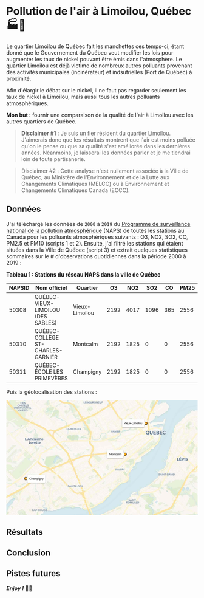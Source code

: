 Pollution de l'air à Limoilou, Québec 🏭💨
================================================================================

Le quartier Limoilou de Québec fait les manchettes ces temps-ci, étant donné que le Gouvernement du Québec veut modifier les lois pour augmenter les taux de nickel pouvant être émis dans l'atmosphère. Le quartier Limoilou est déjà victime de nombreux autres polluants provenant des activités municipales (incinérateur) et indsutrielles (Port de Québec) à proximité.

Afin d'élargir le débat sur le nickel, il ne faut pas regarder seulement les taux de nickel à Limoilou, mais aussi tous les autres polluants atmosphériques. 

__Mon but :__ fournir une comparaison de la qualité de l'air à Limoilou avec les autres quartiers de Québec. 

> __Disclaimer #1__ : Je suis un fier résident du quartier Limoilou. J'aimerais donc que les résultats montrent que l'air est moins polluée qu'on le pense ou que sa qualité s'est améliorée dans les dernières années. Néanmoins, je laisserai les données parler et je me tiendrai loin de toute partisanerie.

> Disclaimer #2 : Cette analyse n'est nullement associée à la Ville de Québec, au Ministère de l'Environnement et de la Lutte aux Changements Climatiques (MELCC) ou à Environnement et Changements Climatiques Canada (ECCC).


Données
--------------------------------------------------------------------------------

J'ai téléchargé les données de `2000` à `2019` du [Programme de surveillance national de la pollution atmosphérique](https://data.ec.gc.ca/data/air/monitor/national-air-pollution-surveillance-naps-program/?lang=fr) (NAPS) de toutes les stations au Canada pour les polluants atmosphériques suivants : O3, NO2, SO2, CO, PM2.5 et PM10 (scripts 1 et 2). Ensuite, j'ai filtré les stations qui étaient situées dans la Ville de Québec (script 3) et extrait quelques statistiques sommaires sur le # d'observations quotidiennes dans la période 2000 à 2019 :

__Tableau 1 : Stations du réseau NAPS dans la ville de Québec__

| NAPSID| Nom officiel                      | Quartier      |   O3|  NO2|  SO2|  CO| PM25| PM10|
|-------|-----------------------------------|---------------|-----|-----|-----|----|-----|-----|
|  50308|QUÉBEC-VIEUX-LIMOILOU (DES SABLES) |Vieux-Limoilou | 2192| 4017| 1096| 365| 2556|    0|
|  50310|QUÉBEC- COLLÈGE ST-CHARLES-GARNIER |Montcalm       | 2192| 1825|    0|   0| 2556|    0|
|  50311|QUÉBEC-ÉCOLE LES PRIMEVÈRES        |Champigny      | 2192| 1825|    0|   0| 2556|    0|

Puis la géolocalisation des stations :

![](out/maps_naps_stations_qc.jpg)

Résultats
--------------------------------------------------------------------------------



Conclusion
--------------------------------------------------------------------------------



Pistes futures
--------------------------------------------------------------------------------




___Enjoy !___ ✌🏻